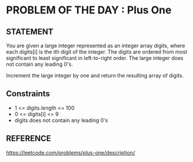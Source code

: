 # PROBLEM OF THE DAY : Plus One

## STATEMENT 

You are given a large integer represented as an integer array digits, where each digits[i] is the ith digit of the integer. The digits are ordered from most significant to least significant in left-to-right order. The large integer does not contain any leading 0's.<br>

Increment the large integer by one and return the resulting array of digits.

## Constraints

* 1 <= digits.length <= 100
* 0 <= digits[i] <= 9
* digits does not contain any leading 0's


## REFERENCE

https://leetcode.com/problems/plus-one/description/